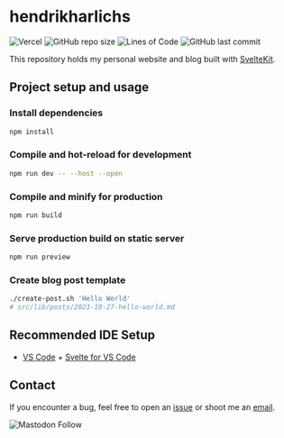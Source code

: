 # hendrikharlichs

![Vercel](https://therealsujitk-vercel-badge.vercel.app/?app=hendrikharlichs&style=flat-square&logo=false) ![GitHub repo size](https://img.shields.io/github/repo-size/hendrikmitk/hendrikharlichs?style=flat-square) ![Lines of Code](https://aschey.tech/tokei/github/hendrikmitk/hendrikharlichs?style=flat-square) ![GitHub last commit](https://img.shields.io/github/last-commit/hendrikmitk/hendrikharlichs?color=red&style=flat-square)

This repository holds my personal website and blog built with [SvelteKit](https://kit.svelte.dev/).

## Project setup and usage

### Install dependencies

```bash
npm install
```

### Compile and hot-reload for development

```bash
npm run dev -- --host --open
```

### Compile and minify for production

```bash
npm run build
```

### Serve production build on static server

```bash
npm run preview
```

### Create blog post template

```bash
./create-post.sh 'Hello World'
# src/lib/posts/2023-10-27-hello-world.md
```

## Recommended IDE Setup

- [VS Code](https://code.visualstudio.com/) + [Svelte for VS Code](https://marketplace.visualstudio.com/items?itemName=svelte.svelte-vscode)

## Contact

If you encounter a bug, feel free to open an [issue] or shoot me an [email].

[issue]: https://github.com/hendrikmitk/hendrikharlichs/issues
[email]: mailto:bugs@hendrikharlichs.de

![Mastodon Follow](https://img.shields.io/mastodon/follow/109246549018033286?domain=https%3A%2F%2Fmas.to&style=for-the-badge&logo=mastodon&label=follow%20%40hendrik%20on%20mastodon&color=5d4fe6&link=https%3A%2F%2Fmas.to%2F%40hendrik)
